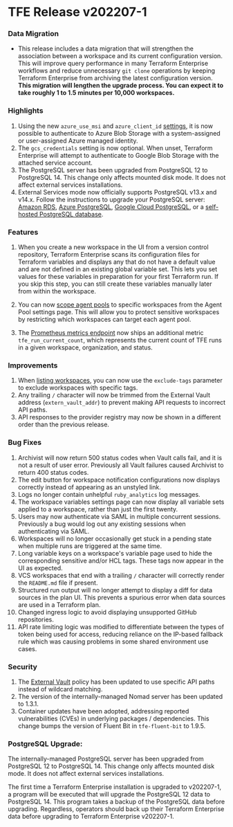# TFE Release v202207-1


### Data Migration

* This release includes a data migration that will strengthen the association between a workspace and its current configuration version. This will improve query performance in many Terraform Enterprise workflows and reduce unnecessary `git clone` operations by keeping Terraform Enterprise from archiving the latest configuration version. **This migration will lengthen the upgrade process. You can expect it to take roughly 1 to 1.5 minutes per 10,000 workspaces.**

### Highlights

1. Using the new `azure_use_msi` and `azure_client_id` [settings](https://www.terraform.io/enterprise/install/automated/automating-the-installer#available-settings), it is now possible to authenticate to Azure Blob Storage with a system-assigned or user-assigned Azure managed identity.
1. The `gcs_credentials` setting is now optional. When unset, Terraform Enterprise will attempt to authenticate to Google Blob Storage with the attached service account.
1. The PostgreSQL server has been upgraded from PostgreSQL 12 to PostgreSQL 14. This change only affects mounted disk mode. It does not affect external services installations.
1. External Services mode now officially supports PostgreSQL v13.x and v14.x. Follow the instructions to upgrade your PostgreSQL server: [Amazon RDS](https://docs.aws.amazon.com/AmazonRDS/latest/UserGuide/USER_UpgradeDBInstance.PostgreSQL.html), [Azure PostgreSQL](https://docs.microsoft.com/en-us/azure/postgresql/single-server/how-to-upgrade-using-dump-and-restore), [Google Cloud PostgreSQL](https://cloud.google.com/sql/docs/postgres/upgrade-major-db-version-inplace), or a [self-hosted PostgreSQL database](https://www.postgresql.org/docs/current/upgrading.html). 

### Features
1. When you create a new workspace in the UI from a version control repository, Terraform Enterprise scans its configuration files for Terraform variables and displays any that do not have a default value and are not defined in an existing global variable set. This lets you set values for these variables in preparation for your first Terraform run. If you skip this step, you can still create these variables manually later from within the workspace.

1. You can now [scope agent pools](https://www.terraform.io/cloud-docs/agents#scope-an-agent-pool-to-specific-workspaces) to specific workspaces from the Agent Pool settings page. This will allow you to protect sensitive workspaces by restricting which workspaces can target each agent pool.

1. The [Prometheus metrics endpoint](https://www.terraform.io/enterprise/admin/infrastructure/monitoring#terraform-enterprise-metrics) now ships an additional metric `tfe_run_current_count`, which represents the current count of TFE runs in a given workspace, organization, and status.

### Improvements
1. When [listing workspaces](https://www.terraform.io/cloud-docs/api-docs/workspaces#list-workspaces), you can now use the `exclude-tags` parameter to exclude workspaces with specific tags.
1. Any trailing `/` character will now be trimmed from the External Vault address (`extern_vault_addr`) to prevent making API requests to incorrect API paths.
1. API responses to the provider registry may now be shown in a different order than the previous release.

### Bug Fixes
1. Archivist will now return 500 status codes when Vault calls fail, and it is not a result of user error. Previously all Vault failures caused Archivist to return 400 status codes.
1. The edit button for workspace notification configurations now displays correctly instead of appearing as an unstyled link.
1. Logs no longer contain unhelpful `ruby_analytics` log messages.
1. The workspace variables settings page can now display all variable sets applied to a workspace, rather than just the first twenty.
1. Users may now authenticate via SAML in multiple concurrent sessions. Previously a bug would log out any existing sessions when authenticating via SAML.
1. Workspaces will no longer occasionally get stuck in a pending state when multiple runs are triggered at the same time.
1. Long variable keys on a workspace's variable page used to hide the corresponding sensitive and/or HCL tags. These tags now appear in the UI as expected.
1. VCS workspaces that end with a trailing `/` character will correctly render the `README.md` file if present.
1. Structured run output will no longer attempt to display a diff for data sources in the plan UI. This prevents a spurious error when data sources are used in a Terraform plan.
1. Changed ingress logic to avoid displaying unsupported GitHub repositories.
1. API rate limiting logic was modified to differentiate between the types of token being used for access, reducing reliance on the IP-based fallback rule which was causing problems in some shared environment use cases.

### Security

1. The [External Vault](https://www.terraform.io/enterprise/requirements/data-storage/vault) policy has been updated to use specific API paths instead of wildcard matching.
1. The version of the internally-managed Nomad server has been updated to 1.3.1.
1. Container updates have been adopted, addressing reported vulnerabilities (CVEs) in underlying packages / dependencies. This change bumps the version of Fluent Bit in `tfe-fluent-bit` to 1.9.5.

### PostgreSQL Upgrade:

The internally-managed PostgreSQL server has been upgraded from PostgreSQL 12 to PostgreSQL 14. This change only affects mounted disk mode. It does not affect external services installations.

The first time a Terraform Enterprise installation is upgraded to v202207-1, a program will be executed that will upgrade the PostgreSQL 12 data to PostgreSQL 14. This program takes a backup of the PostgreSQL data before upgrading. Regardless, operators should back up their Terraform Enterprise data before upgrading to Terraform Enterprise v202207-1.


